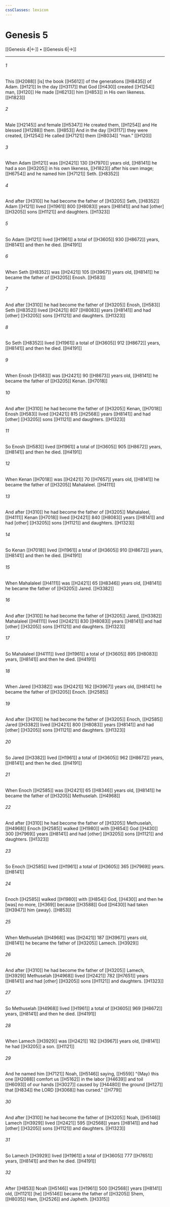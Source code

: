 ```yaml
---
cssClasses: lexicon
---
```


# Genesis 5

[[Genesis 4|←]] • [[Genesis 6|→]]

---

###### 1
This [[H2088]] [is] the book [[H5612]] of the generations [[H8435]] of Adam. [[H121]] In the day [[H3117]] that God [[H430]] created [[H1254]] man, [[H120]] He made [[H6213]] him [[H853]] in His own likeness. [[H1823]]

###### 2
Male [[H2145]] and female [[H5347]] He created them, [[H1254]] and He blessed [[H1288]] them. [[H853]] And in the day [[H3117]] they were created, [[H1254]] He called [[H7121]] them [[H8034]] “man.” [[H120]]

###### 3
When Adam [[H121]] was [[H2421]] 130 [[H7970]] years old, [[H8141]] he had a son [[H3205]] in his own likeness, [[H1823]] after his own image; [[H6754]] and he named him [[H7121]] Seth. [[H8352]]

###### 4
And after [[H310]] he had become the father of [[H3205]] Seth, [[H8352]] Adam [[H121]] lived [[H1961]] 800 [[H8083]] years [[H8141]] and had [other] [[H3205]] sons [[H1121]] and daughters. [[H1323]]

###### 5
So Adam [[H121]] lived [[H1961]] a total of [[H3605]] 930 [[H8672]] years, [[H8141]] and then he died. [[H4191]]

###### 6
When Seth [[H8352]] was [[H2421]] 105 [[H3967]] years old, [[H8141]] he became the father of [[H3205]] Enosh. [[H583]]

###### 7
And after [[H310]] he had become the father of [[H3205]] Enosh, [[H583]] Seth [[H8352]] lived [[H2421]] 807 [[H8083]] years [[H8141]] and had [other] [[H3205]] sons [[H1121]] and daughters. [[H1323]]

###### 8
So Seth [[H8352]] lived [[H1961]] a total of [[H3605]] 912 [[H8672]] years, [[H8141]] and then he died. [[H4191]]

###### 9
When Enosh [[H583]] was [[H2421]] 90 [[H8673]] years old, [[H8141]] he became the father of [[H3205]] Kenan. [[H7018]]

###### 10
And after [[H310]] he had become the father of [[H3205]] Kenan, [[H7018]] Enosh [[H583]] lived [[H2421]] 815 [[H2568]] years [[H8141]] and had [other] [[H3205]] sons [[H1121]] and daughters. [[H1323]]

###### 11
So Enosh [[H583]] lived [[H1961]] a total of [[H3605]] 905 [[H8672]] years, [[H8141]] and then he died. [[H4191]]

###### 12
When Kenan [[H7018]] was [[H2421]] 70 [[H7657]] years old, [[H8141]] he became the father of [[H3205]] Mahalaleel. [[H4111]]

###### 13
And after [[H310]] he had become the father of [[H3205]] Mahalaleel, [[H4111]] Kenan [[H7018]] lived [[H2421]] 840 [[H8083]] years [[H8141]] and had [other] [[H3205]] sons [[H1121]] and daughters. [[H1323]]

###### 14
So Kenan [[H7018]] lived [[H1961]] a total of [[H3605]] 910 [[H8672]] years, [[H8141]] and then he died. [[H4191]]

###### 15
When Mahalaleel [[H4111]] was [[H2421]] 65 [[H8346]] years old, [[H8141]] he became the father of [[H3205]] Jared. [[H3382]]

###### 16
And after [[H310]] he had become the father of [[H3205]] Jared, [[H3382]] Mahalaleel [[H4111]] lived [[H2421]] 830 [[H8083]] years [[H8141]] and had [other] [[H3205]] sons [[H1121]] and daughters. [[H1323]]

###### 17
So Mahalaleel [[H4111]] lived [[H1961]] a total of [[H3605]] 895 [[H8083]] years, [[H8141]] and then he died. [[H4191]]

###### 18
When Jared [[H3382]] was [[H2421]] 162 [[H3967]] years old, [[H8141]] he became the father of [[H3205]] Enoch. [[H2585]]

###### 19
And after [[H310]] he had become the father of [[H3205]] Enoch, [[H2585]] Jared [[H3382]] lived [[H2421]] 800 [[H8083]] years [[H8141]] and had [other] [[H3205]] sons [[H1121]] and daughters. [[H1323]]

###### 20
So Jared [[H3382]] lived [[H1961]] a total of [[H3605]] 962 [[H8672]] years, [[H8141]] and then he died. [[H4191]]

###### 21
When Enoch [[H2585]] was [[H2421]] 65 [[H8346]] years old, [[H8141]] he became the father of [[H3205]] Methuselah. [[H4968]]

###### 22
And after [[H310]] he had become the father of [[H3205]] Methuselah, [[H4968]] Enoch [[H2585]] walked [[H1980]] with [[H854]] God [[H430]] 300 [[H7969]] years [[H8141]] and had [other] [[H3205]] sons [[H1121]] and daughters. [[H1323]]

###### 23
So Enoch [[H2585]] lived [[H1961]] a total of [[H3605]] 365 [[H7969]] years. [[H8141]]

###### 24
Enoch [[H2585]] walked [[H1980]] with [[H854]] God, [[H430]] and then he [was] no more, [[H369]] because [[H3588]] God [[H430]] had taken [[H3947]] him {away}. [[H853]]

###### 25
When Methuselah [[H4968]] was [[H2421]] 187 [[H3967]] years old, [[H8141]] he became the father of [[H3205]] Lamech. [[H3929]]

###### 26
And after [[H310]] he had become the father of [[H3205]] Lamech, [[H3929]] Methuselah [[H4968]] lived [[H2421]] 782 [[H7651]] years [[H8141]] and had [other] [[H3205]] sons [[H1121]] and daughters. [[H1323]]

###### 27
So Methuselah [[H4968]] lived [[H1961]] a total of [[H3605]] 969 [[H8672]] years, [[H8141]] and then he died. [[H4191]]

###### 28
When Lamech [[H3929]] was [[H2421]] 182 [[H3967]] years old, [[H8141]] he had [[H3205]] a son. [[H1121]]

###### 29
And he named him [[H7121]] Noah, [[H5146]] saying, [[H559]] “{May} this one [[H2088]] comfort us [[H5162]] in the labor [[H4639]] and toil [[H6093]] of our hands [[H3027]] caused by [[H4480]] the ground [[H127]] that [[H834]] the LORD [[H3068]] has cursed.” [[H779]]

###### 30
And after [[H310]] he had become the father of [[H3205]] Noah, [[H5146]] Lamech [[H3929]] lived [[H2421]] 595 [[H2568]] years [[H8141]] and had [other] [[H3205]] sons [[H1121]] and daughters. [[H1323]]

###### 31
So Lamech [[H3929]] lived [[H1961]] a total of [[H3605]] 777 [[H7651]] years, [[H8141]] and then he died. [[H4191]]

###### 32
After [[H853]] Noah [[H5146]] was [[H1961]] 500 [[H2568]] years [[H8141]] old, [[H1121]] [he] [[H5146]] became the father of [[H3205]] Shem, [[H8035]] Ham, [[H2526]] and Japheth. [[H3315]]

